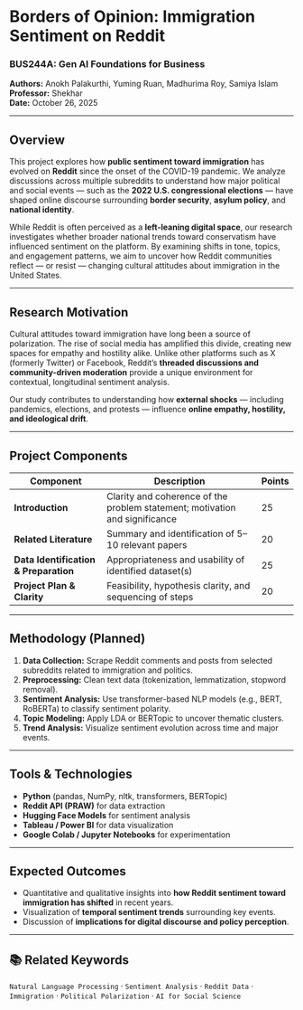 # Borders of Opinion: Immigration Sentiment on Reddit

### BUS244A: Gen AI Foundations for Business  
**Authors:** Anokh Palakurthi, Yuming Ruan, Madhurima Roy, Samiya Islam  
**Professor:** Shekhar  
**Date:** October 26, 2025  

---

## Overview
This project explores how **public sentiment toward immigration** has evolved on **Reddit** since the onset of the COVID-19 pandemic. We analyze discussions across multiple subreddits to understand how major political and social events — such as the **2022 U.S. congressional elections** — have shaped online discourse surrounding **border security**, **asylum policy**, and **national identity**.  

While Reddit is often perceived as a **left-leaning digital space**, our research investigates whether broader national trends toward conservatism have influenced sentiment on the platform. By examining shifts in tone, topics, and engagement patterns, we aim to uncover how Reddit communities reflect — or resist — changing cultural attitudes about immigration in the United States.

---

## Research Motivation
Cultural attitudes toward immigration have long been a source of polarization. The rise of social media has amplified this divide, creating new spaces for empathy and hostility alike. Unlike other platforms such as X (formerly Twitter) or Facebook, Reddit’s **threaded discussions and community-driven moderation** provide a unique environment for contextual, longitudinal sentiment analysis.

Our study contributes to understanding how **external shocks** — including pandemics, elections, and protests — influence **online empathy, hostility, and ideological drift**.

---

## Project Components
| Component | Description | Points |
|------------|--------------|--------|
| **Introduction** | Clarity and coherence of the problem statement; motivation and significance | 25 |
| **Related Literature** | Summary and identification of 5–10 relevant papers | 20 |
| **Data Identification & Preparation** | Appropriateness and usability of identified dataset(s) | 25 |
| **Project Plan & Clarity** | Feasibility, hypothesis clarity, and sequencing of steps | 20 |

---

## Methodology (Planned)
1. **Data Collection:** Scrape Reddit comments and posts from selected subreddits related to immigration and politics.  
2. **Preprocessing:** Clean text data (tokenization, lemmatization, stopword removal).  
3. **Sentiment Analysis:** Use transformer-based NLP models (e.g., BERT, RoBERTa) to classify sentiment polarity.  
4. **Topic Modeling:** Apply LDA or BERTopic to uncover thematic clusters.  
5. **Trend Analysis:** Visualize sentiment evolution across time and major events.  

---

## Tools & Technologies
- **Python** (pandas, NumPy, nltk, transformers, BERTopic)
- **Reddit API (PRAW)** for data extraction  
- **Hugging Face Models** for sentiment analysis  
- **Tableau / Power BI** for data visualization  
- **Google Colab / Jupyter Notebooks** for experimentation  

---

## Expected Outcomes
- Quantitative and qualitative insights into **how Reddit sentiment toward immigration has shifted** in recent years.  
- Visualization of **temporal sentiment trends** surrounding key events.  
- Discussion of **implications for digital discourse and policy perception**.

---

## 📚 Related Keywords
`Natural Language Processing` · `Sentiment Analysis` · `Reddit Data` · `Immigration` · `Political Polarization` · `AI for Social Science`


